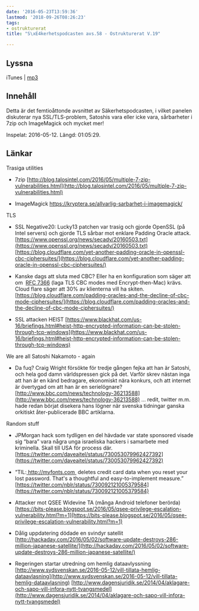 ```yaml
---
date: '2016-05-23T13:59:36'
lastmod: '2018-09-26T08:26:23'
tags:
- ostrukturerat
title: "S\xE4kerhetspodcasten avs.58 - Ostrukturerat V.19"

---
```

## Lyssna

iTunes \| [mp3](http://traffic.libsyn.com/sakerhetspodcasten/OstruktureratV19-2016_mixdown.mp3)

## Innehåll

Detta är det femtioåttonde avsnittet av Säkerhetspodcasten, i vilket panelen diskuterar
nya SSL/TLS-problem, Satoshis vara eller icke vara, sårbarheter i 7zip och ImageMagick
och mycket mer!

Inspelat: 2016-05-12. Längd: 01:05:29.

## Länkar

Trasiga utilities

* 7zip [http://blog.talosintel.com/2016/05/multiple-7-zip-vulnerabilities.html](http://blog.talosintel.com/2016/05/multiple-7-zip-vulnerabilities.html)

* ImageMagick https://kryptera.se/allvarlig-sarbarhet-i-imagemagick/



TLS

* SSL Negative20: Lucky13 patchen var trasig och gjorde OpenSSL (på Intel servers) och gjorde TLS sårbar mot enklare Padding Oracle attack. [https://www.openssl.org/news/secadv/20160503.txt](https://www.openssl.org/news/secadv/20160503.txt)  [https://blog.cloudflare.com/yet-another-padding-oracle-in-openssl-cbc-ciphersuites/](https://blog.cloudflare.com/yet-another-padding-oracle-in-openssl-cbc-ciphersuites/)

* Kanske dags att sluta med CBC? Eller ha en konfiguration som säger att om  [RFC 7366](https://tools.ietf.org/html/rfc7366)  (laga TLS CBC modes med Encrypt-then-Mac) krävs. Cloud flare säger att 30% av klienterna vill ha skiten. [https://blog.cloudflare.com/padding-oracles-and-the-decline-of-cbc-mode-ciphersuites/](https://blog.cloudflare.com/padding-oracles-and-the-decline-of-cbc-mode-ciphersuites/)

* SSL attacken HEIST [https://www.blackhat.com/us-16/briefings.html#heist-http-encrypted-information-can-be-stolen-through-tcp-windows](https://www.blackhat.com/us-16/briefings.html#heist-http-encrypted-information-can-be-stolen-through-tcp-windows)



We are all Satoshi Nakamoto - again

* Da fuq? Craig Wright försökte för tredje gången fejka att han är Satoshi, och hela god damn världspressen gick på det. Varför skrev nästan inga att han är en känd bedragare, ekonomiskt nära konkurs, och att internet är övertygad om att han är en serielögnare? [http://www.bbc.com/news/technology-36213588](http://www.bbc.com/news/technology-36213588)  … redit, twitter m.m. hade redan börjat disekera hans lögner när svenska tidningar ganska orkitiskt åter-publicerade BBC artiklarna.



Random stuff

* JPMorgan hack som tydligen en del hävdade var state sponsored visade sig “bara” vara några unga israeliska hackers i samarbete med kriminella. Skall till USA för process där. [https://twitter.com/daveaitel/status/730053079962427392](https://twitter.com/daveaitel/status/730053079962427392)

* “TIL:[ http://myfonts.com ](https://t.co/ZPpbZfhW4J)  deletes credit card data when you reset your lost password.
That\'s a thoughtful and easy-to-implement measure.” [https://twitter.com/nblr/status/730092121005379584](https://twitter.com/nblr/status/730092121005379584)

* Attacker mot QSEE Widevine TA (många Android telefoner berörda) [https://bits-please.blogspot.se/2016/05/qsee-privilege-escalation-vulnerability.html?m=1](https://bits-please.blogspot.se/2016/05/qsee-privilege-escalation-vulnerability.html?m=1)

* Dålig uppdatering dödade en svindyr satellit [http://hackaday.com/2016/05/02/software-update-destroys-286-million-japanese-satellite/](http://hackaday.com/2016/05/02/software-update-destroys-286-million-japanese-satellite/)

* Regeringen startar utredning om hemlig dataavlyssning [http://www.sydsvenskan.se/2016-05-12/vill-tillata-hemlig-dataavlasning](http://www.sydsvenskan.se/2016-05-12/vill-tillata-hemlig-dataavlasning)  [http://www.dagensjuridik.se/2014/04/aklagare-och-sapo-vill-infora-nytt-tvangsmedel](http://www.dagensjuridik.se/2014/04/aklagare-och-sapo-vill-infora-nytt-tvangsmedel)




